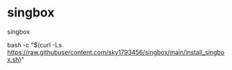 # singbox
singbox



bash -c "$(curl -Ls https://raw.githubusercontent.com/sky1793456/singbox/main/install_singbox.sh)"
